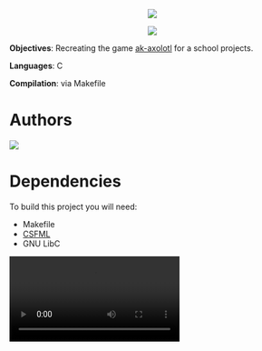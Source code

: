<center>

![](https://img.shields.io/badge/ONLY%20FOR%20DEMONSTRATION%20!%20DO%20NOT%20USE%20!-FF1B2D?style=for-the-badge&logoColor=white)

![](https://www.akxolotl.com/assets/logo-c59ff6ac.png)

</center>

**Objectives**: Recreating the game [ak-axolotl](https://store.steampowered.com/app/1479140/AKxolotl/) for a school projects.

**Languages**: C

**Compilation**: via Makefile

# Authors

![](https://files.catbox.moe/58fdg8.png)

# Dependencies

To build this project you will need:

- Makefile
- [CSFML](https://github.com/SFML/CSFML)
- GNU LibC

![](https://files.catbox.moe/iso13s.mp4)
